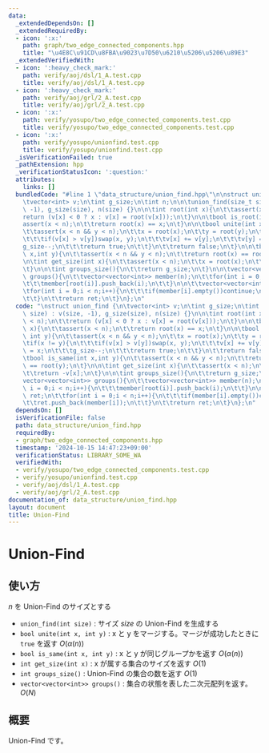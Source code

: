 ```yaml
---
data:
  _extendedDependsOn: []
  _extendedRequiredBy:
  - icon: ':x:'
    path: graph/two_edge_connected_components.hpp
    title: "\u4E8C\u91CD\u8FBA\u9023\u7D50\u6210\u5206\u5206\u89E3"
  _extendedVerifiedWith:
  - icon: ':heavy_check_mark:'
    path: verify/aoj/dsl/1_A.test.cpp
    title: verify/aoj/dsl/1_A.test.cpp
  - icon: ':heavy_check_mark:'
    path: verify/aoj/grl/2_A.test.cpp
    title: verify/aoj/grl/2_A.test.cpp
  - icon: ':x:'
    path: verify/yosupo/two_edge_connected_components.test.cpp
    title: verify/yosupo/two_edge_connected_components.test.cpp
  - icon: ':x:'
    path: verify/yosupo/unionfind.test.cpp
    title: verify/yosupo/unionfind.test.cpp
  _isVerificationFailed: true
  _pathExtension: hpp
  _verificationStatusIcon: ':question:'
  attributes:
    links: []
  bundledCode: "#line 1 \"data_structure/union_find.hpp\"\n\nstruct union_find {\n\
    \tvector<int> v;\n\tint g_size;\n\tint n;\n\n\tunion_find(size_t size) : v(size,\
    \ -1), g_size(size), n(size) {}\n\n\tint root(int x){\n\t\tassert(x < n);\n\t\t\
    return (v[x] < 0 ? x : v[x] = root(v[x]));\n\t}\n\n\tbool is_root(int x){\n\t\t\
    assert(x < n);\n\t\treturn root(x) == x;\n\t}\n\n\tbool unite(int x, int y){\n\
    \t\tassert(x < n && y < n);\n\t\tx = root(x);\n\t\ty = root(y);\n\t\tif(x != y){\n\
    \t\t\tif(v[x] > v[y])swap(x, y);\n\t\t\tv[x] += v[y];\n\t\t\tv[y] = x;\n\t\t\t\
    g_size--;\n\t\t\treturn true;\n\t\t}\n\t\treturn false;\n\t}\n\n\tbool is_same(int\
    \ x,int y){\n\t\tassert(x < n && y < n);\n\t\treturn root(x) == root(y);\n\t}\n\
    \n\tint get_size(int x){\n\t\tassert(x < n);\n\t\tx = root(x);\n\t\treturn -v[x];\n\
    \t}\n\n\tint groups_size(){\n\t\treturn g_size;\n\t}\n\n\tvector<vector<int>>\
    \ groups(){\n\t\tvector<vector<int>> member(n);\n\t\tfor(int i = 0;i < n;i++){\n\
    \t\t\tmember[root(i)].push_back(i);\n\t\t}\n\n\t\tvector<vector<int>> ret;\n\t\
    \tfor(int i = 0;i < n;i++){\n\t\t\tif(member[i].empty())continue;\n\t\t\tret.push_back(member[i]);\n\
    \t\t}\n\t\treturn ret;\n\t}\n};\n"
  code: "\nstruct union_find {\n\tvector<int> v;\n\tint g_size;\n\tint n;\n\n\tunion_find(size_t\
    \ size) : v(size, -1), g_size(size), n(size) {}\n\n\tint root(int x){\n\t\tassert(x\
    \ < n);\n\t\treturn (v[x] < 0 ? x : v[x] = root(v[x]));\n\t}\n\n\tbool is_root(int\
    \ x){\n\t\tassert(x < n);\n\t\treturn root(x) == x;\n\t}\n\n\tbool unite(int x,\
    \ int y){\n\t\tassert(x < n && y < n);\n\t\tx = root(x);\n\t\ty = root(y);\n\t\
    \tif(x != y){\n\t\t\tif(v[x] > v[y])swap(x, y);\n\t\t\tv[x] += v[y];\n\t\t\tv[y]\
    \ = x;\n\t\t\tg_size--;\n\t\t\treturn true;\n\t\t}\n\t\treturn false;\n\t}\n\n\
    \tbool is_same(int x,int y){\n\t\tassert(x < n && y < n);\n\t\treturn root(x)\
    \ == root(y);\n\t}\n\n\tint get_size(int x){\n\t\tassert(x < n);\n\t\tx = root(x);\n\
    \t\treturn -v[x];\n\t}\n\n\tint groups_size(){\n\t\treturn g_size;\n\t}\n\n\t\
    vector<vector<int>> groups(){\n\t\tvector<vector<int>> member(n);\n\t\tfor(int\
    \ i = 0;i < n;i++){\n\t\t\tmember[root(i)].push_back(i);\n\t\t}\n\n\t\tvector<vector<int>>\
    \ ret;\n\t\tfor(int i = 0;i < n;i++){\n\t\t\tif(member[i].empty())continue;\n\t\
    \t\tret.push_back(member[i]);\n\t\t}\n\t\treturn ret;\n\t}\n};\n"
  dependsOn: []
  isVerificationFile: false
  path: data_structure/union_find.hpp
  requiredBy:
  - graph/two_edge_connected_components.hpp
  timestamp: '2024-10-15 14:47:23+09:00'
  verificationStatus: LIBRARY_SOME_WA
  verifiedWith:
  - verify/yosupo/two_edge_connected_components.test.cpp
  - verify/yosupo/unionfind.test.cpp
  - verify/aoj/dsl/1_A.test.cpp
  - verify/aoj/grl/2_A.test.cpp
documentation_of: data_structure/union_find.hpp
layout: document
title: Union-Find
---
```


# Union-Find

## 使い方

$n$ を Union-Find のサイズとする

- ``union_find(int size)`` : サイズ $size$ の Union-Find を生成する
- ``bool unite(int x, int y)`` : x と y をマージする。マージが成功したときに ``true`` を返す $O(\alpha(n))$
- ``bool is_same(int x, int y)`` : x と y が同じグループかを返す $O(\alpha(n))$
- ``int get_size(int x)`` : x が属する集合のサイズを返す $O(1)$
- ``int groups_size()`` : Union-Find の集合の数を返す $O(1)$
- ``vector<vector<int>> groups()`` : 集合の状態を表した二次元配列を返す。 $O(N)$


## 概要

Union-Find です。
